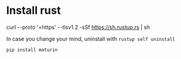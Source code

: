 # Install rust

curl --proto '=https' --tlsv1.2 -sSf https://sh.rustup.rs | sh

In case you change your mind, uninstall with `rustup self uninstall`

```
pip install maturin
```

